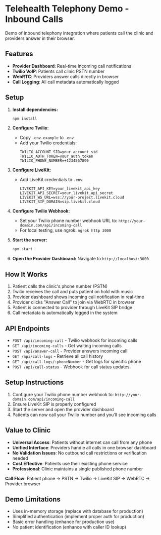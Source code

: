 # Telehealth Telephony Demo - Inbound Calls

Demo of inbound telephony integration where patients call the clinic and providers answer in their browser.

## Features

- **Provider Dashboard**: Real-time incoming call notifications
- **Twilio VoIP**: Patients call clinic PSTN number
- **WebRTC**: Providers answer calls directly in browser
- **Call Logging**: All call metadata automatically logged

## Setup

1. **Install dependencies:**
   ```bash
   npm install
   ```

2. **Configure Twilio:**
   - Copy `.env.example` to `.env`
   - Add your Twilio credentials:
     ```
     TWILIO_ACCOUNT_SID=your_account_sid
     TWILIO_AUTH_TOKEN=your_auth_token
     TWILIO_PHONE_NUMBER=+1234567890
     ```

3. **Configure LiveKit:**
   - Add LiveKit credentials to `.env`:
     ```
     LIVEKIT_API_KEY=your_livekit_api_key
     LIVEKIT_API_SECRET=your_livekit_api_secret
     LIVEKIT_WS_URL=wss://your-project.livekit.cloud
     LIVEKIT_SIP_DOMAIN=sip.livekit.cloud
     ```

4. **Configure Twilio Webhook:**
   - Set your Twilio phone number webhook URL to: `http://your-domain.com/api/incoming-call`
   - For local testing, use ngrok: `ngrok http 3000`

5. **Start the server:**
   ```bash
   npm start
   ```

6. **Open the Provider Dashboard:**
   Navigate to `http://localhost:3000`

## How It Works

1. Patient calls the clinic's phone number (PSTN)
2. Twilio receives the call and puts patient on hold with music
3. Provider dashboard shows incoming call notification in real-time
4. Provider clicks "Answer Call" to join via WebRTC in browser
5. Patient is connected to provider through LiveKit SIP bridge
6. Call metadata is automatically logged in the system

## API Endpoints

- `POST /api/incoming-call` - Twilio webhook for incoming calls
- `GET /api/incoming-calls` - Get waiting incoming calls
- `POST /api/answer-call` - Provider answers incoming call
- `GET /api/call-logs` - Retrieve all call history
- `GET /api/call-logs/:phoneNumber` - Get logs for specific phone
- `POST /api/call-status` - Webhook for call status updates

## Setup Instructions

1. Configure your Twilio phone number webhook to: `http://your-domain.com/api/incoming-call`
2. Ensure LiveKit SIP is properly configured
3. Start the server and open the provider dashboard
4. Patients can now call your Twilio number and you'll see incoming calls

## Value to Clinic

- **Universal Access**: Patients without internet can call from any phone
- **Unified Interface**: Providers handle all calls in one browser dashboard
- **No Validation Issues**: No outbound call restrictions or verification needed
- **Cost Effective**: Patients use their existing phone service
- **Professional**: Clinic maintains a single published phone number

**Call Flow**: Patient phone → PSTN → Twilio → LiveKit SIP → WebRTC → Provider browser

## Demo Limitations

- Uses in-memory storage (replace with database for production)
- Simplified authentication (implement proper auth for production)
- Basic error handling (enhance for production use)
- No patient identification (enhance with caller ID lookup)